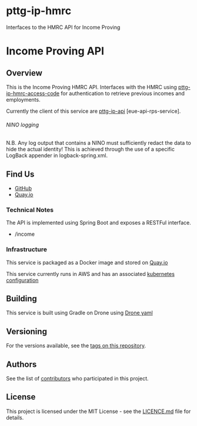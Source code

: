 # pttg-ip-hmrc
Interfaces to the HMRC API for Income Proving

Income Proving API
=



Overview
-

This is the Income Proving HMRC API. Interfaces with the HMRC using [pttg-ip-hmrc-access-code] for authentication to retrieve previous incomes and employments. 

Currently the client of this service are [pttg-ip-api] [eue-api-rps-service].

###### NINO logging

N.B. Any log output that contains a NINO must sufficiently redact the data to hide the actual identity!
This is achieved through the use of a specific LogBack appender in logback-spring.xml.
 
## Find Us

* [GitHub]
* [Quay.io]

### Technical Notes

The API is implemented using Spring Boot and exposes a RESTFul interface.

* /income

### Infrastructure

This service is packaged as a Docker image and stored on [Quay.io]

This service currently runs in AWS and has an associated [kubernetes configuration]

## Building

This service is built using Gradle on Drone using [Drone yaml]

## Versioning

For the versions available, see the [tags on this repository].

## Authors

See the list of [contributors] who participated in this project.

## License

This project is licensed under the MIT License - see the [LICENCE.md]
file for details.



[contributors]:                     https://github.com/UKHomeOffice/pttg-ip-hmrc/graphs/contributors
[pttg-ip-hmrc-access-code]:         https://github.com/UKHomeOffice/pttg-ip-hmrc-access-code
[pttg-ip-api]:                      https://github.com/UKHomeOffice/pttg-ip-api
[Quay.io]:                          https://quay.io/repository/ukhomeofficedigital/pttg-ip-hmrc
[kubernetes configuration]:         https://github.com/UKHomeOffice/kube-pttg-ip-hmrc
[Drone yaml]:                       .drone.yml
[tags on this repository]:          https://github.com/UKHomeOffice/pttg-ip-hmrc/tags
[LICENCE.md]:                       LICENCE.md
[GitHub]:                           https://github.com/UKHomeOffice/pttg-ip-hmrc

